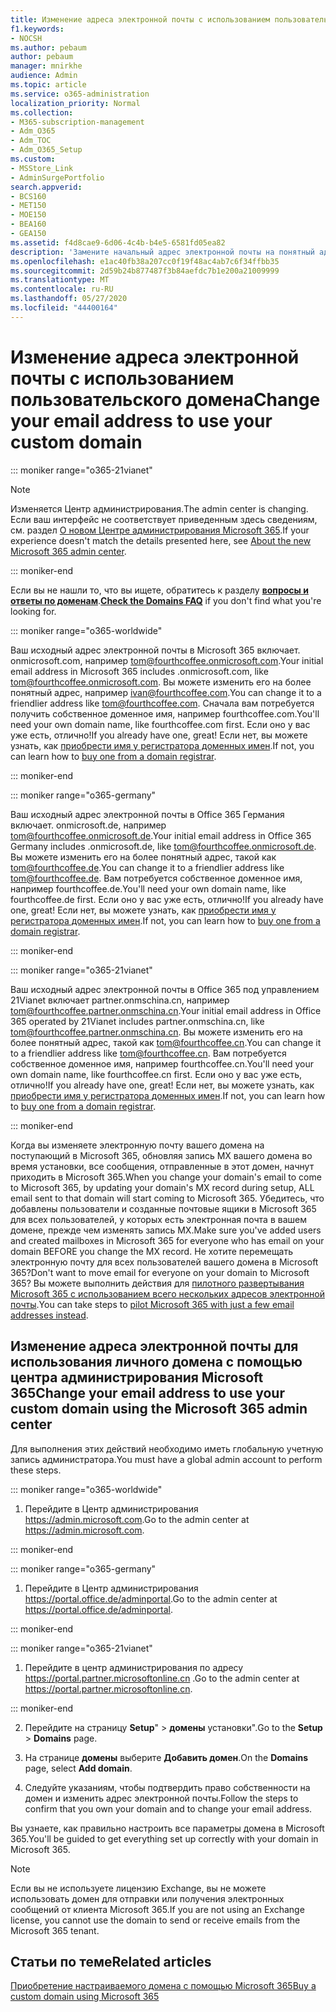 ```yaml
---
title: Изменение адреса электронной почты с использованием пользовательского домена
f1.keywords:
- NOCSH
ms.author: pebaum
author: pebaum
manager: mnirkhe
audience: Admin
ms.topic: article
ms.service: o365-administration
localization_priority: Normal
ms.collection:
- M365-subscription-management
- Adm_O365
- Adm_TOC
- Adm_O365_Setup
ms.custom:
- MSStore_Link
- AdminSurgePortfolio
search.appverid:
- BCS160
- MET150
- MOE150
- BEA160
- GEA150
ms.assetid: f4d8cae9-6d06-4c4b-b4e5-6581fd05ea82
description: 'Замените начальный адрес электронной почты на понятный адрес электронной почты, такой как tom@fourthcoffee.com. Для этого необходимо приобрести доменное имя и добавить его в Microsoft 365. '
ms.openlocfilehash: e1ac40fb38a207cc0f19f48ac4ab7c6f34ffbb35
ms.sourcegitcommit: 2d59b24b877487f3b84aefdc7b1e200a21009999
ms.translationtype: MT
ms.contentlocale: ru-RU
ms.lasthandoff: 05/27/2020
ms.locfileid: "44400164"
---
```

# <a name="change-your-email-address-to-use-your-custom-domain"></a><span data-ttu-id="2879f-104">Изменение адреса электронной почты с использованием пользовательского домена</span><span class="sxs-lookup"><span data-stu-id="2879f-104">Change your email address to use your custom domain</span></span>

::: moniker range="o365-21vianet"

> [!NOTE]
> <span data-ttu-id="2879f-105">Изменяется Центр администрирования.</span><span class="sxs-lookup"><span data-stu-id="2879f-105">The admin center is changing.</span></span> <span data-ttu-id="2879f-106">Если ваш интерфейс не соответствует приведенным здесь сведениям, см. раздел [О новом Центре администрирования Microsoft 365](https://docs.microsoft.com/microsoft-365/admin/microsoft-365-admin-center-preview?view=o365-21vianet).</span><span class="sxs-lookup"><span data-stu-id="2879f-106">If your experience doesn't match the details presented here, see [About the new Microsoft 365 admin center](https://docs.microsoft.com/microsoft-365/admin/microsoft-365-admin-center-preview?view=o365-21vianet).</span></span>

::: moniker-end

 <span data-ttu-id="2879f-107">Если вы не нашли то, что вы ищете, обратитесь к разделу **[вопросы и ответы по доменам](../setup/domains-faq.md)**.</span><span class="sxs-lookup"><span data-stu-id="2879f-107">**[Check the Domains FAQ](../setup/domains-faq.md)** if you don't find what you're looking for.</span></span> 
  
::: moniker range="o365-worldwide"

<span data-ttu-id="2879f-108">Ваш исходный адрес электронной почты в Microsoft 365 включает. onmicrosoft.com, например tom@fourthcoffee.onmicrosoft.com.</span><span class="sxs-lookup"><span data-stu-id="2879f-108">Your initial email address in Microsoft 365 includes .onmicrosoft.com, like tom@fourthcoffee.onmicrosoft.com.</span></span> <span data-ttu-id="2879f-109">Вы можете изменить его на более понятный адрес, например ivan@fourthcoffee.com.</span><span class="sxs-lookup"><span data-stu-id="2879f-109">You can change it to a friendlier address like tom@fourthcoffee.com.</span></span> <span data-ttu-id="2879f-110">Сначала вам потребуется получить собственное доменное имя, например fourthcoffee.com.</span><span class="sxs-lookup"><span data-stu-id="2879f-110">You'll need your own domain name, like fourthcoffee.com first.</span></span> <span data-ttu-id="2879f-111">Если оно у вас уже есть, отлично!</span><span class="sxs-lookup"><span data-stu-id="2879f-111">If you already have one, great!</span></span> <span data-ttu-id="2879f-112">Если нет, вы можете узнать, как [приобрести имя у регистратора доменных имен](../get-help-with-domains/buy-a-domain-name.md).</span><span class="sxs-lookup"><span data-stu-id="2879f-112">If not, you can learn how to [buy one from a domain registrar](../get-help-with-domains/buy-a-domain-name.md).</span></span>

::: moniker-end

::: moniker range="o365-germany"

<span data-ttu-id="2879f-113">Ваш исходный адрес электронной почты в Office 365 Германия включает. onmicrosoft.de, например tom@fourthcoffee.onmicrosoft.de.</span><span class="sxs-lookup"><span data-stu-id="2879f-113">Your initial email address in Office 365 Germany includes .onmicrosoft.de, like tom@fourthcoffee.onmicrosoft.de.</span></span> <span data-ttu-id="2879f-114">Вы можете изменить его на более понятный адрес, такой как tom@fourthcoffee.de.</span><span class="sxs-lookup"><span data-stu-id="2879f-114">You can change it to a friendlier address like tom@fourthcoffee.de.</span></span> <span data-ttu-id="2879f-115">Вам потребуется собственное доменное имя, например fourthcoffee.de.</span><span class="sxs-lookup"><span data-stu-id="2879f-115">You'll need your own domain name, like fourthcoffee.de first.</span></span> <span data-ttu-id="2879f-116">Если оно у вас уже есть, отлично!</span><span class="sxs-lookup"><span data-stu-id="2879f-116">If you already have one, great!</span></span> <span data-ttu-id="2879f-117">Если нет, вы можете узнать, как [приобрести имя у регистратора доменных имен](../get-help-with-domains/buy-a-domain-name.md).</span><span class="sxs-lookup"><span data-stu-id="2879f-117">If not, you can learn how to [buy one from a domain registrar](../get-help-with-domains/buy-a-domain-name.md).</span></span>

::: moniker-end

::: moniker range="o365-21vianet"

<span data-ttu-id="2879f-118">Ваш исходный адрес электронной почты в Office 365 под управлением 21Vianet включает partner.onmschina.cn, например tom@fourthcoffee.partner.onmschina.cn.</span><span class="sxs-lookup"><span data-stu-id="2879f-118">Your initial email address in Office 365 operated by 21Vianet includes partner.onmschina.cn, like tom@fourthcoffee.partner.onmschina.cn.</span></span> <span data-ttu-id="2879f-119">Вы можете изменить его на более понятный адрес, такой как tom@fourthcoffee.cn.</span><span class="sxs-lookup"><span data-stu-id="2879f-119">You can change it to a friendlier address like tom@fourthcoffee.cn.</span></span> <span data-ttu-id="2879f-120">Вам потребуется собственное доменное имя, например fourthcoffee.cn.</span><span class="sxs-lookup"><span data-stu-id="2879f-120">You'll need your own domain name, like fourthcoffee.cn first.</span></span> <span data-ttu-id="2879f-121">Если оно у вас уже есть, отлично!</span><span class="sxs-lookup"><span data-stu-id="2879f-121">If you already have one, great!</span></span> <span data-ttu-id="2879f-122">Если нет, вы можете узнать, как [приобрести имя у регистратора доменных имен](../get-help-with-domains/buy-a-domain-name.md).</span><span class="sxs-lookup"><span data-stu-id="2879f-122">If not, you can learn how to [buy one from a domain registrar](../get-help-with-domains/buy-a-domain-name.md).</span></span>

::: moniker-end

<span data-ttu-id="2879f-123">Когда вы изменяете электронную почту вашего домена на поступающий в Microsoft 365, обновляя запись MX вашего домена во время установки, все сообщения, отправленные в этот домен, начнут приходить в Microsoft 365.</span><span class="sxs-lookup"><span data-stu-id="2879f-123">When you change your domain's email to come to Microsoft 365, by updating your domain's MX record during setup, ALL email sent to that domain will start coming to Microsoft 365.</span></span> <span data-ttu-id="2879f-124">Убедитесь, что добавлены пользователи и созданные почтовые ящики в Microsoft 365 для всех пользователей, у которых есть электронная почта в вашем домене, прежде чем изменять запись MX.</span><span class="sxs-lookup"><span data-stu-id="2879f-124">Make sure you've added users and created mailboxes in Microsoft 365 for everyone who has email on your domain BEFORE you change the MX record.</span></span> <span data-ttu-id="2879f-125">Не хотите перемещать электронную почту для всех пользователей вашего домена в Microsoft 365?</span><span class="sxs-lookup"><span data-stu-id="2879f-125">Don't want to move email for everyone on your domain to Microsoft 365?</span></span> <span data-ttu-id="2879f-126">Вы можете выполнить действия для [пилотного развертывания Microsoft 365 с использованием всего нескольких адресов электронной почты](https://docs.microsoft.com/microsoft-365/admin/setup/domains-faq).</span><span class="sxs-lookup"><span data-stu-id="2879f-126">You can take steps to [pilot Microsoft 365 with just a few email addresses instead](https://docs.microsoft.com/microsoft-365/admin/setup/domains-faq).</span></span>
  
## <a name="change-your-email-address-to-use-your-custom-domain-using-the-microsoft-365-admin-center"></a><span data-ttu-id="2879f-127">Изменение адреса электронной почты для использования личного домена с помощью центра администрирования Microsoft 365</span><span class="sxs-lookup"><span data-stu-id="2879f-127">Change your email address to use your custom domain using the Microsoft 365 admin center</span></span>

<span data-ttu-id="2879f-128">Для выполнения этих действий необходимо иметь глобальную учетную запись администратора.</span><span class="sxs-lookup"><span data-stu-id="2879f-128">You must have a global admin account to perform these steps.</span></span> 

::: moniker range="o365-worldwide"

1. <span data-ttu-id="2879f-129">Перейдите в Центр администрирования <a href="https://go.microsoft.com/fwlink/p/?linkid=2024339" target="_blank">https://admin.microsoft.com</a>.</span><span class="sxs-lookup"><span data-stu-id="2879f-129">Go to the admin center at <a href="https://go.microsoft.com/fwlink/p/?linkid=2024339" target="_blank">https://admin.microsoft.com</a>.</span></span> 

::: moniker-end
   
::: moniker range="o365-germany"
    
1. <span data-ttu-id="2879f-130">Перейдите в Центр администрирования <a href="https://go.microsoft.com/fwlink/p/?linkid=848041" target="_blank">https://portal.office.de/adminportal</a>.</span><span class="sxs-lookup"><span data-stu-id="2879f-130">Go to the admin center at <a href="https://go.microsoft.com/fwlink/p/?linkid=848041" target="_blank">https://portal.office.de/adminportal</a>.</span></span> 
    
::: moniker-end

::: moniker range="o365-21vianet"

1. <span data-ttu-id="2879f-131">Перейдите в центр администрирования по адресу <a href="https://go.microsoft.com/fwlink/p/?linkid=850627" target="_blank"> https://portal.partner.microsoftonline.cn </a>.</span><span class="sxs-lookup"><span data-stu-id="2879f-131">Go to the admin center at <a href="https://go.microsoft.com/fwlink/p/?linkid=850627" target="_blank"> https://portal.partner.microsoftonline.cn</a>.</span></span> 

::: moniker-end 

2. <span data-ttu-id="2879f-132">Перейдите на страницу **Setup**"  >  **домены** установки".</span><span class="sxs-lookup"><span data-stu-id="2879f-132">Go to the **Setup** > **Domains** page.</span></span> 

3. <span data-ttu-id="2879f-133">На странице **домены** выберите **Добавить домен**.</span><span class="sxs-lookup"><span data-stu-id="2879f-133">On the **Domains** page, select **Add domain**.</span></span>
    
4. <span data-ttu-id="2879f-134">Следуйте указаниям, чтобы подтвердить право собственности на домен и изменить адрес электронной почты.</span><span class="sxs-lookup"><span data-stu-id="2879f-134">Follow the steps to confirm that you own your domain and to change your email address.</span></span>
    
<span data-ttu-id="2879f-135">Вы узнаете, как правильно настроить все параметры домена в Microsoft 365.</span><span class="sxs-lookup"><span data-stu-id="2879f-135">You'll be guided to get everything set up correctly with your domain in Microsoft 365.</span></span>

> [!NOTE]
> <span data-ttu-id="2879f-136">Если вы не используете лицензию Exchange, вы не можете использовать домен для отправки или получения электронных сообщений от клиента Microsoft 365.</span><span class="sxs-lookup"><span data-stu-id="2879f-136">If you are not using an Exchange license, you cannot use the domain to send or receive emails from the Microsoft 365 tenant.</span></span>
  
## <a name="related-articles"></a><span data-ttu-id="2879f-137">Статьи по теме</span><span class="sxs-lookup"><span data-stu-id="2879f-137">Related articles</span></span>

[<span data-ttu-id="2879f-138">Приобретение настраиваемого домена с помощью Microsoft 365</span><span class="sxs-lookup"><span data-stu-id="2879f-138">Buy a custom domain using Microsoft 365</span></span>](../get-help-with-domains/buy-a-domain-name.md)
 
